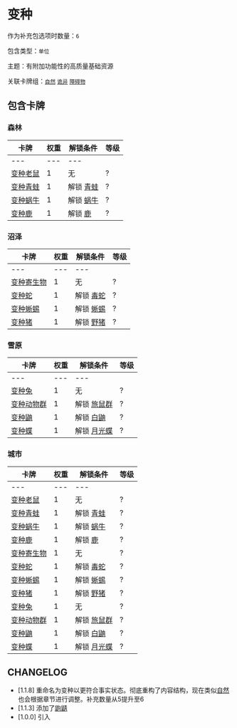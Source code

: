 # 变种

作为补充包选项时数量：`6`

包含类型：`单位`

主题：有附加功能性的高质量基础资源

关联卡牌组：[`自然`](自然.md) [`诡异`](诡异.md) [`障碍物`](障碍物.md)

## 包含卡牌

### 森林

卡牌 | 权重 | 解锁条件 | 等级
--- | --- | --- | ---
--- | --- | ---
[变种老鼠](变种老鼠.md) | 1 | 无 | ?
[变种青蛙](变种青蛙.md) | 1 | 解锁 [青蛙](../卡牌/青蛙.md) | ?
[变种蜗牛](变种蜗牛.md) | 1 | 解锁 [蜗牛](../卡牌/蜗牛.md) | ?
[变种鹿](变种鹿.md) | 1 | 解锁 [鹿](../卡牌/鹿.md) | ?

### 沼泽

卡牌 | 权重 | 解锁条件 | 等级
--- | --- | --- | ---
--- | --- | ---
[变种寄生物](变种寄生物.md) | 1 | 无 | ?
[变种蛇](变种毒蛇.md) | 1 | 解锁 [毒蛇](../卡牌/毒蛇.md) | ?
[变种蜥蜴](变种蜥蜴.md) | 1 | 解锁 [蜥蜴](../卡牌/蜥蜴.md) | ?
[变种猪](变种猪.md) | 1 | 解锁 [野猪](../卡牌/野猪.md) | ?

### 雪原

卡牌 | 权重 | 解锁条件 | 等级
--- | --- | --- | ---
--- | --- | ---
[变种兔](变种兔.md) | 1 | 无 | ?
[变种动物群](变种动物群.md) | 1 | 解锁 [旅鼠群](../卡牌组/旅鼠群.md) | ?
[变种鼬](变种鼬.md) | 1 | 解锁 [白鼬](../卡牌/白鼬.md) | ?
[变种蝶](变种蝶.md) | 1 | 解锁 [月光蝶](../卡牌/月光蝶.md) | ?

### 城市

卡牌 | 权重 | 解锁条件 | 等级
--- | --- | --- | ---
--- | --- | ---
[变种老鼠](变种老鼠.md) | 1 | 无 | ?
[变种青蛙](变种青蛙.md) | 1 | 解锁 [青蛙](../卡牌/青蛙.md) | ?
[变种蜗牛](变种蜗牛.md) | 1 | 解锁 [蜗牛](../卡牌/蜗牛.md) | ?
[变种鹿](变种鹿.md) | 1 | 解锁 [鹿](../卡牌/鹿.md) | ?
[变种寄生物](变种寄生物.md) | 1 | 无 | ?
[变种蛇](变种毒蛇.md) | 1 | 解锁 [毒蛇](../卡牌/毒蛇.md) | ?
[变种蜥蜴](变种蜥蜴.md) | 1 | 解锁 [蜥蜴](../卡牌/蜥蜴.md) | ?
[变种猪](变种猪.md) | 1 | 解锁 [野猪](../卡牌/野猪.md) | ?
[变种兔](变种兔.md) | 1 | 无 | ?
[变种动物群](变种动物群.md) | 1 | 解锁 [旅鼠群](../卡牌组/旅鼠群.md) | ?
[变种鼬](变种鼬.md) | 1 | 解锁 [白鼬](../卡牌/白鼬.md) | ?
[变种蝶](变种蝶.md) | 1 | 解锁 [月光蝶](../卡牌/月光蝶.md) | ?

## CHANGELOG

- [1.1.8] 重命名为变种以更符合事实状态。彻底重构了内容结构，现在类似[自然](../卡牌组/自然.md)也会根据章节进行调整。补充数量从5提升至6
- [1.1.3] 添加了[鼩鼱](../卡牌/鼩鼱.md)
- [1.0.0] 引入
